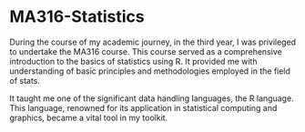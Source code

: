 # MA316-Statistics
During the course of my academic journey, in the third year, I was privileged to undertake the MA316 course. This course served as a comprehensive introduction to the basics of statistics using R. It provided me with understanding of basic principles and methodologies employed in the field of stats.

It taught me one of the significant data handling languages, the R language. This language, renowned for its application in statistical computing and graphics, became a vital tool in my toolkit.
